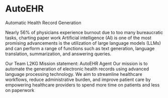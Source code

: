# AutoEHR
Automatic Health Record Generation

Nearly 56% of physicians experience burnout due to too many bureaucratic tasks, charting paper work
Artificial intelligence (AI) is one of the most promising advancements is the utilization of large language models (LLMs) and can perform a range of functions such as text generation, language translation, summarization, and answering queries.

Our Team L2KG
Mission statement: AutoEHR Agent
Our mission is to automate the generation of electronic health records using advanced language processing technology. We aim to streamline healthcare workflows, reduce administrative burden, and improve patient care by empowering healthcare providers to spend more time on patients and less on paperwork


